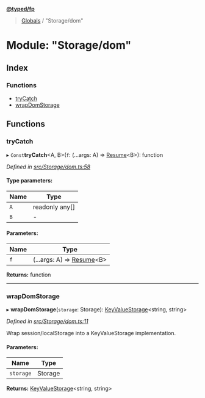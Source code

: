 **[@typed/fp](../README.md)**

> [Globals](../globals.md) / "Storage/dom"

# Module: "Storage/dom"

## Index

### Functions

* [tryCatch](_storage_dom_.md#trycatch)
* [wrapDomStorage](_storage_dom_.md#wrapdomstorage)

## Functions

### tryCatch

▸ `Const`**tryCatch**\<A, B>(`f`: (...args: A) => [Resume](_resume_resume_.md#resume)\<B>): function

*Defined in [src/Storage/dom.ts:58](https://github.com/TylorS/typed-fp/blob/6ccb290/src/Storage/dom.ts#L58)*

#### Type parameters:

Name | Type |
------ | ------ |
`A` | readonly any[] |
`B` | - |

#### Parameters:

Name | Type |
------ | ------ |
`f` | (...args: A) => [Resume](_resume_resume_.md#resume)\<B> |

**Returns:** function

___

### wrapDomStorage

▸ **wrapDomStorage**(`storage`: Storage): [KeyValueStorage](_storage_keyvaluestorage_.md#keyvaluestorage)\<string, string>

*Defined in [src/Storage/dom.ts:11](https://github.com/TylorS/typed-fp/blob/6ccb290/src/Storage/dom.ts#L11)*

Wrap session/localStorage into a KeyValueStorage implementation.

#### Parameters:

Name | Type |
------ | ------ |
`storage` | Storage |

**Returns:** [KeyValueStorage](_storage_keyvaluestorage_.md#keyvaluestorage)\<string, string>
